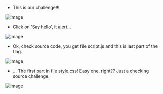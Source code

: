 - This is our challenge!!!
  
![image](https://github.com/user-attachments/assets/d6de7ce7-7ad9-406b-b39b-00eced461842)

- Click on 'Say hello', it alert...

![image](https://github.com/user-attachments/assets/a5b7af24-9c46-4e06-bcf4-392ac4c1de0c)

- Ok, check source code, you get file script.js and this is last part of the flag.

![image](https://github.com/user-attachments/assets/d4fd779f-4a60-4705-8839-ab42832d897b)

- ... The first part in file style.css! Easy one, right?? Just a checking source challenge.

![image](https://github.com/user-attachments/assets/89aa959a-b171-403b-ac8a-7911b8572126)
